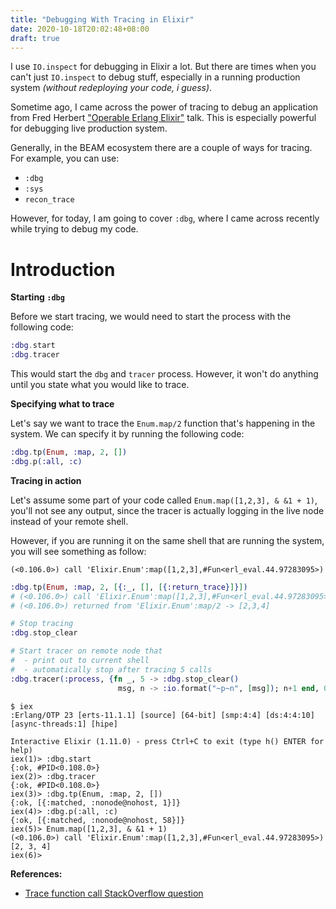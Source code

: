 ```yaml
---
title: "Debugging With Tracing in Elixir"
date: 2020-10-18T20:02:48+08:00
draft: true
---
```


I use `IO.inspect` for debugging in Elixir a lot. But there are times when you
can't just `IO.inspect` to debug stuff, especially in a running production
system _(without redeploying your code, i guess)_.

Sometime ago, I came across the power of tracing to debug an application from
Fred Herbert ["Operable Erlang Elixir"][1] talk. This is especially powerful
for debugging live production system.

Generally, in the BEAM ecosystem there are a couple of ways for tracing. For
example, you can use:

- `:dbg`
- `:sys`
- `recon_trace`

However, for today, I am going to cover `:dbg`, where I came across recently
while trying to debug my code.

# Introduction

**Starting `:dbg`**

Before we start tracing, we would need to start the process with the following
code:

```elixir
:dbg.start
:dbg.tracer
```

This would start the `dbg` and `tracer` process. However, it won't do anything
until you state what you would like to trace.

**Specifying what to trace**

Let's say we want to trace the `Enum.map/2` function that's happening in the
system. We can specify it by running the following code:

```elixir
:dbg.tp(Enum, :map, 2, [])
:dbg.p(:all, :c)
```

**Tracing in action**

Let's assume some part of your code called `Enum.map([1,2,3], & &1 + 1)`,
you'll not see any output, since the tracer is actually logging in the live
node instead of your remote shell.

However, if you are running it on the same shell that are running the system,
you will see something as follow:

```
(<0.106.0>) call 'Elixir.Enum':map([1,2,3],#Fun<erl_eval.44.97283095>)
```

```elixir
:dbg.tp(Enum, :map, 2, [{:_, [], [{:return_trace}]}])
# (<0.106.0>) call 'Elixir.Enum':map([1,2,3],#Fun<erl_eval.44.97283095>)
# (<0.106.0>) returned from 'Elixir.Enum':map/2 -> [2,3,4]

# Stop tracing
:dbg.stop_clear

# Start tracer on remote node that
#  - print out to current shell
#  - automatically stop after tracing 5 calls
:dbg.tracer(:process, {fn _, 5 -> :dbg.stop_clear()
                        msg, n -> :io.format("~p~n", [msg]); n+1 end, 0})
```

```
$ iex
:Erlang/OTP 23 [erts-11.1.1] [source] [64-bit] [smp:4:4] [ds:4:4:10] [async-threads:1] [hipe]

Interactive Elixir (1.11.0) - press Ctrl+C to exit (type h() ENTER for help)
iex(1)> :dbg.start
{:ok, #PID<0.108.0>}
iex(2)> :dbg.tracer
{:ok, #PID<0.108.0>}
iex(3)> :dbg.tp(Enum, :map, 2, [])
{:ok, [{:matched, :nonode@nohost, 1}]}
iex(4)> :dbg.p(:all, :c)
{:ok, [{:matched, :nonode@nohost, 58}]}
iex(5)> Enum.map([1,2,3], & &1 + 1)
(<0.106.0>) call 'Elixir.Enum':map([1,2,3],#Fun<erl_eval.44.97283095>)
[2, 3, 4]
iex(6)>
```


**References:**

- [Trace function call StackOverflow question][0]

[0]: https://stackoverflow.com/questions/50364530/elixir-trace-function-call
[1]: https://www.youtube.com/watch?v=OR2Gc6_Le2U
